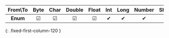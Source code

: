 | From\To  | Byte | Char | Double | Float | Int | Long | Number | Short | String | UByte | UInt | ULong | UShort |
|:--------:|:----:|:----:|:------:|:-----:|:---:|:----:|:------:|:-----:|:------:|:-----:|:----:|:-----:|:------:|
| **Enum** |  ☑   |  ☑   |   ☑    |   ☑   |  ✔  |  ✔   |   ✔    |   ✔   |   ✔    |   ☑   |  ✔   |   ✔   |   ✔    |
{: .fixed-first-column-120 }
